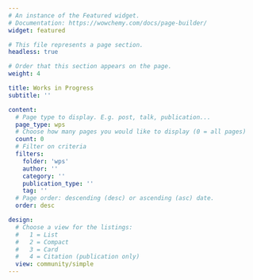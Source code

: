```yaml
---
# An instance of the Featured widget.
# Documentation: https://wowchemy.com/docs/page-builder/
widget: featured

# This file represents a page section.
headless: true

# Order that this section appears on the page.
weight: 4

title: Works in Progress
subtitle: ''

content:
  # Page type to display. E.g. post, talk, publication...
  page_type: wps
  # Choose how many pages you would like to display (0 = all pages)
  count: 0
  # Filter on criteria
  filters:
    folder: 'wps'
    author: ''
    category: ''
    publication_type: ''
    tag: ''
  # Page order: descending (desc) or ascending (asc) date.
  order: desc

design:
  # Choose a view for the listings:
  #   1 = List
  #   2 = Compact
  #   3 = Card
  #   4 = Citation (publication only)
  view: community/simple
---
```

